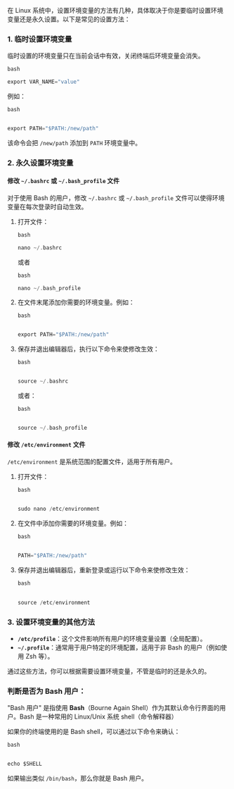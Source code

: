 在 Linux 系统中，设置环境变量的方法有几种，具体取决于你是要临时设置环境变量还是永久设置。以下是常见的设置方法：

### 1. 临时设置环境变量

临时设置的环境变量只在当前会话中有效，关闭终端后环境变量会消失。

```c
bash

export VAR_NAME="value"
```

例如：

```c
bash


export PATH="$PATH:/new/path"
```

该命令会把 `/new/path` 添加到 `PATH` 环境变量中。

### 2. 永久设置环境变量

#### 修改 `~/.bashrc` 或 `~/.bash_profile` 文件

对于使用 Bash 的用户，修改 `~/.bashrc` 或 `~/.bash_profile` 文件可以使得环境变量在每次登录时自动生效。

1. 打开文件：

   ```c
   bash
   
   nano ~/.bashrc
   ```

   或者

   ```c
   bash
   
   nano ~/.bash_profile
   ```

2. 在文件末尾添加你需要的环境变量。例如：

   ```c
   bash
   
   
   export PATH="$PATH:/new/path"
   ```

3. 保存并退出编辑器后，执行以下命令来使修改生效：

   ```c
   bash
   
   
   source ~/.bashrc
   ```

   或者：

   ```c
   bash
   
   
   source ~/.bash_profile
   ```

#### 修改 `/etc/environment` 文件

`/etc/environment` 是系统范围的配置文件，适用于所有用户。

1. 打开文件：

   ```c
   bash
   
   
   sudo nano /etc/environment
   ```

2. 在文件中添加你需要的环境变量。例如：

   ```c
   bash
   
       
   PATH="$PATH:/new/path"
   ```

3. 保存并退出编辑器后，重新登录或运行以下命令来使修改生效：

   ```c
   bash
   
       
   source /etc/environment
   ```

### 3. 设置环境变量的其他方法

- **`/etc/profile`**：这个文件影响所有用户的环境变量设置（全局配置）。
- **`~/.profile`**：通常用于用户特定的环境配置，适用于非 Bash 的用户（例如使用 Zsh 等）。

通过这些方法，你可以根据需要设置环境变量，不管是临时的还是永久的。





### 判断是否为 Bash 用户：

"Bash 用户" 是指使用 **Bash**（Bourne Again Shell）作为其默认命令行界面的用户。Bash 是一种常用的 Linux/Unix 系统 shell（命令解释器）

如果你的终端使用的是 Bash shell，可以通过以下命令来确认：

```c
bash


echo $SHELL
```

如果输出类似 `/bin/bash`，那么你就是 Bash 用户。